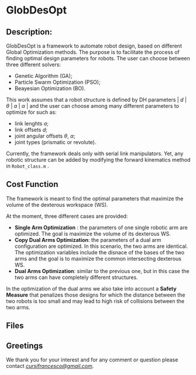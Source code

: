 # GlobDesOpt

## Description:

GlobDesOpt is a framework to automate robot design, based on different Global Optimization methods.
The purpose is to facilitate the process of finding optimal design parameters for robots.
The user can choose between three different solvers:
- Genetic Algorithm (GA);
- Particle Swarm Optimization (PSO);
- Beayesian Optimization (BO).

This work assumes that a robot structure is defined by DH parameters | *d* | *θ* | *a* | *α* | and
the user can choose among many different parameters to optimize for such as:
- link lenghts *a*;
- link offsets *d*;
- joint angular offsets *θ*, *α*;
- joint types (prismatic or revolute).

Currently, the framework deals only with serial link manipulators. Yet, any robotic structure can be added by modifying
the forward kinematics method in `Robot_class.m` .

## Cost Function

The framework is meant to find the optimal parameters that maximize the volume of the dexterous workspace (WS).

At the moment, three different cases are provided:
- **Single Arm Optimization** : the parameters of one single robotic arm are optimized. The goal is maximize the volume of its dexterous WS.
- **Copy Dual Arms Optimization**: the parameters of a dual arm configuration are optimized. In this scenario, the two arms are identical. 
The optimization variables include the disnace of the bases of the two arms and the goal is to maximize the common intersecting dexterous WS.
- **Dual Arms Optimization**: similar to the previous one, but in this case the two arms can have completely different structures.

In the optimization of the dual arms we also take into account a **Safety Measure** that penalizes those designs for which the distance between the two robots is too small
and may lead to high risk of collisions between the two arms.

## Files




## Greetings

We thank you for your interest and for any comment or question please contact *cursifrancesco@gmail.com*.
